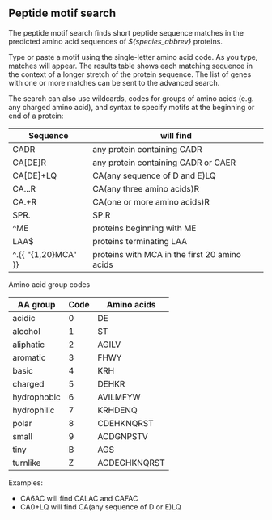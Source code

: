 ## Peptide motif search

The peptide motif search finds short peptide sequence matches in the
predicted amino acid sequences of *${species_abbrev}* proteins.

Type or paste a motif using the single-letter amino acid code. As you
type, matches will appear. The results table shows each matching
sequence in the context of a longer stretch of the protein
sequence. The list of genes with one or more matches can be sent to
the advanced search.

The search can also use wildcards, codes for groups of amino acids
(e.g. any charged amino acid), and syntax to specify motifs at the
beginning or end of a protein:

Sequence | will find 
---------|----------
CADR | any protein containing CADR
CA[DE]R | any protein containing CADR or CAER
CA[DE]+LQ | CA(any sequence of D and E)LQ
CA...R | CA(any three amino acids)R
CA.+R | CA(one or more amino acids)R
SPR.|SP.R | SPRX or SPXR
^ME | proteins beginning with ME
LAA$ | proteins terminating LAA
^.{{ \"{1,20}MCA\" }} | proteins with MCA in the first 20 amino acids

Amino acid group codes

AA group | Code | Amino acids
---------|------|------------
acidic | 0 | DE
alcohol | 1 | ST
aliphatic | 2 | AGILV
aromatic | 3 | FHWY
basic | 4 | KRH
charged | 5 | DEHKR
hydrophobic | 6 | AVILMFYW
hydrophilic | 7 | KRHDENQ
polar | 8 | CDEHKNQRST
small | 9 | ACDGNPSTV
tiny | B | AGS
turnlike | Z | ACDEGHKNQRST 

Examples:

- CA6AC will find CALAC and CAFAC
- CA0+LQ will find CA(any sequence of D or E)LQ
